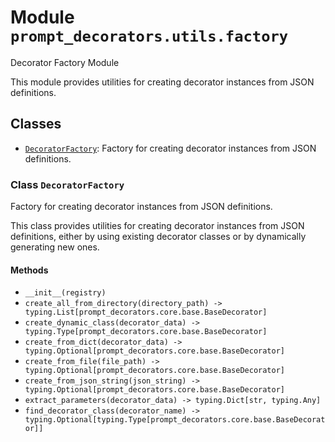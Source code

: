 # Module `prompt_decorators.utils.factory`

Decorator Factory Module

This module provides utilities for creating decorator instances from JSON definitions.

## Classes

- [`DecoratorFactory`](#class-decoratorfactory): Factory for creating decorator instances from JSON definitions.

### Class `DecoratorFactory`

Factory for creating decorator instances from JSON definitions.

This class provides utilities for creating decorator instances from JSON definitions,
either by using existing decorator classes or by dynamically generating new ones.

#### Methods

- `__init__(registry)`
- `create_all_from_directory(directory_path) -> typing.List[prompt_decorators.core.base.BaseDecorator]`
- `create_dynamic_class(decorator_data) -> typing.Type[prompt_decorators.core.base.BaseDecorator]`
- `create_from_dict(decorator_data) -> typing.Optional[prompt_decorators.core.base.BaseDecorator]`
- `create_from_file(file_path) -> typing.Optional[prompt_decorators.core.base.BaseDecorator]`
- `create_from_json_string(json_string) -> typing.Optional[prompt_decorators.core.base.BaseDecorator]`
- `extract_parameters(decorator_data) -> typing.Dict[str, typing.Any]`
- `find_decorator_class(decorator_name) -> typing.Optional[typing.Type[prompt_decorators.core.base.BaseDecorator]]`

